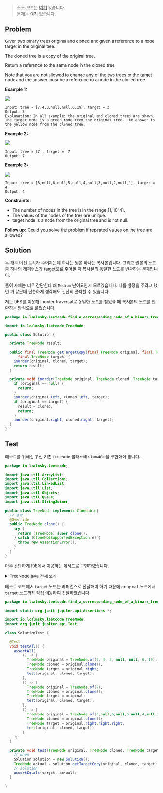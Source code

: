 > 소스 코드는 [여기](https://github.com/lcalmsky/leetcode/blob/master/src/main/java/io/lcalmsky/leetcode/find_a_corresponding_node_of_a_binary_tree_in_a_clone_of_that_tree/Solution.java) 있습니다.  
> 문제는 [여기](https://leetcode.com/problems/find-a-corresponding-node-of-a-binary-tree-in-a-clone-of-that-tree/) 있습니다.

## Problem

Given two binary trees original and cloned and given a reference to a node target in the original tree.

The cloned tree is a copy of the original tree.

Return a reference to the same node in the cloned tree.

Note that you are not allowed to change any of the two trees or the target node and the answer must be a reference to a node in the cloned tree.

**Example 1:**

![](https://assets.leetcode.com/uploads/2020/02/21/e1.png)

```text
Input: tree = [7,4,3,null,null,6,19], target = 3
Output: 3
Explanation: In all examples the original and cloned trees are shown. The target node is a green node from the original tree. The answer is the yellow node from the cloned tree.
```

**Example 2:**

![](https://assets.leetcode.com/uploads/2020/02/21/e2.png)

```text
Input: tree = [7], target =  7
Output: 7
```

**Example 3:**

![](https://assets.leetcode.com/uploads/2020/02/21/e3.png)

```text
Input: tree = [8,null,6,null,5,null,4,null,3,null,2,null,1], target = 4
Output: 4
```

**Constraints:**

* The number of nodes in the tree is in the range [1, 10^4].
* The values of the nodes of the tree are unique.
* target node is a node from the original tree and is not null.

**Follow up:** Could you solve the problem if repeated values on the tree are allowed?

## Solution

두 개의 이진 트리가 주어지는데 하나는 원본 하나는 복사본입니다. 그리고 원본의 노드 중 하나의 레퍼런스가 target으로 주어질 때 복사본의 동일한 노드를 반환하는 문제입니다.

풀이 자체는 너무 간단한데 왜 `Medium` 난이도인지 모르겠습니다. 나름 함정을 주려고 했던 거 같은데 단순하게 생각해도 간단히 풀이할 수 있습니다.

저는 DFS를 이용해 inorder traversal로 동일한 노드를 찾았을 때 복사본의 노드를 반환하는 방식으로 풀었습니다.

```java
package io.lcalmsky.leetcode.find_a_corresponding_node_of_a_binary_tree_in_a_clone_of_that_tree;

import io.lcalmsky.leetcode.TreeNode;

public class Solution {

  private TreeNode result;

  public final TreeNode getTargetCopy(final TreeNode original, final TreeNode cloned,
      final TreeNode target) {
    inorder(original, cloned, target);
    return result;
  }

  private void inorder(TreeNode original, TreeNode cloned, TreeNode target) {
    if (original == null) {
      return;
    }
    inorder(original.left, cloned.left, target);
    if (original == target) {
      result = cloned;
      return;
    }
    inorder(original.right, cloned.right, target);
  }
}

```

## Test

테스트를 위해선 우선 기존 `TreeNode` 클래스에 `Clonable`을 구현해야 합니다.

```java
package io.lcalmsky.leetcode;

import java.util.ArrayList;
import java.util.Collections;
import java.util.LinkedList;
import java.util.List;
import java.util.Objects;
import java.util.Queue;
import java.util.StringJoiner;

public class TreeNode implements Cloneable{
  // 생략
  @Override
  public TreeNode clone() {
    try {
      return (TreeNode) super.clone();
    } catch (CloneNotSupportedException e) {
      throw new AssertionError();
    }
  }
}
```

아주 간단하게 IDE에서 제공하는 메서드로 구현하였습니다.

<details>
<summary>TreeNode.java 전체 보기</summary>

```java
package io.lcalmsky.leetcode;

import java.util.ArrayList;
import java.util.Collections;
import java.util.LinkedList;
import java.util.List;
import java.util.Objects;
import java.util.Queue;
import java.util.StringJoiner;

public class TreeNode implements Cloneable{

  public int val;
  public TreeNode left;
  public TreeNode right;

  public TreeNode(int x) {
    val = x;
  }

  public static TreeNode of(Integer... array) {
    if (array == null || array.length == 0) {
      throw new IllegalArgumentException();
    }

    Queue<TreeNode> treeNodeQueue = new LinkedList<>();
    Queue<Integer> integerQueue = new LinkedList<>();
    for (int i = 1; i < array.length; i++) {
      integerQueue.offer(array[i]);
    }

    TreeNode treeNode = new TreeNode(array[0]);
    treeNodeQueue.offer(treeNode);

    while (!integerQueue.isEmpty()) {
      Integer leftVal = integerQueue.poll();
      Integer rightVal = integerQueue.isEmpty() ? null : integerQueue.poll();
      TreeNode current = treeNodeQueue.poll();
      if (leftVal != null) {
        TreeNode left = new TreeNode(leftVal);
        assert current != null;
        current.left = left;
        treeNodeQueue.offer(left);
      }
      if (rightVal != null) {
        TreeNode right = new TreeNode(rightVal);
        assert current != null;
        current.right = right;
        treeNodeQueue.offer(right);
      }
    }
    return treeNode;
  }

  @Override
  public String toString() {
    return new StringJoiner(", ", TreeNode.class.getSimpleName() + "[", "]")
        .add("val=" + val)
        .add("left=" + left)
        .add("right=" + right)
        .toString();
  }

  public static void print(TreeNode treeNode) {
    BTreePrinter.printNode(treeNode);
  }

  @Override
  public boolean equals(Object o) {
    if (this == o) {
      return true;
    }
    if (!(o instanceof TreeNode)) {
      return false;
    }
    TreeNode treeNode = (TreeNode) o;
    return val == treeNode.val &&
        Objects.equals(left, treeNode.left) &&
        Objects.equals(right, treeNode.right);
  }

  @Override
  public int hashCode() {
    return Objects.hash(val, left, right);
  }

  @Override
  public TreeNode clone() {
    try {
      return (TreeNode) super.clone();
    } catch (CloneNotSupportedException e) {
      throw new AssertionError();
    }
  }

  static class BTreePrinter {

    public static void printNode(TreeNode root) {
      int maxLevel = BTreePrinter.maxLevel(root);
      printNodeInternal(Collections.singletonList(root), 1, maxLevel);
    }

    private static void printNodeInternal(List<TreeNode> nodes, int level, int maxLevel) {
      if (nodes.isEmpty() || BTreePrinter.isAllElementsNull(nodes)) {
        return;
      }
      int floor = maxLevel - level;
      int edgeLines = (int) Math.pow(2, (Math.max(floor - 1, 0)));
      int firstSpaces = (int) Math.pow(2, (floor)) - 1;
      int betweenSpaces = (int) Math.pow(2, (floor + 1)) - 1;
      BTreePrinter.printWhitespaces(firstSpaces);
      List<TreeNode> newNodes = new ArrayList<>();
      for (TreeNode node : nodes) {
        if (node != null) {
          System.out.print(node.val);
          newNodes.add(node.left);
          newNodes.add(node.right);
        } else {
          newNodes.add(null);
          newNodes.add(null);
          System.out.print(" ");
        }
        BTreePrinter.printWhitespaces(betweenSpaces);
      }
      System.out.println();

      for (int i = 1; i <= edgeLines; i++) {
        for (TreeNode node : nodes) {
          BTreePrinter.printWhitespaces(firstSpaces - i);
          if (node == null) {
            BTreePrinter.printWhitespaces(edgeLines + edgeLines + i + 1);
            continue;
          }
          if (node.left != null) {
            System.out.print("/");
          } else {
            BTreePrinter.printWhitespaces(1);
          }
          BTreePrinter.printWhitespaces(i + i - 1);
          if (node.right != null) {
            System.out.print("\\");
          } else {
            BTreePrinter.printWhitespaces(1);
          }
          BTreePrinter.printWhitespaces(edgeLines + edgeLines - i);
        }
        System.out.println();
      }
      printNodeInternal(newNodes, level + 1, maxLevel);
    }

    private static void printWhitespaces(int count) {
      for (int i = 0; i < count; i++) {
        System.out.print(" ");
      }
    }

    private static int maxLevel(TreeNode node) {
      if (node == null) {
        return 0;
      }
      return Math.max(BTreePrinter.maxLevel(node.left), BTreePrinter.maxLevel(node.right)) + 1;
    }

    private static <T> boolean isAllElementsNull(List<T> list) {
      for (Object object : list) {
        if (object != null) {
          return false;
        }
      }
      return true;
    }
  }
}

```

</details>

테스트 코드에서 `target` 노드는 레퍼런스로 전달해야 하기 때문에 `original` 노드에서 `target` 노드까지 직접 이동하여 전달하였습니다.

```java
package io.lcalmsky.leetcode.find_a_corresponding_node_of_a_binary_tree_in_a_clone_of_that_tree;

import static org.junit.jupiter.api.Assertions.*;

import io.lcalmsky.leetcode.TreeNode;
import org.junit.jupiter.api.Test;

class SolutionTest {

  @Test
  void testAll() {
    assertAll(
        () -> {
          TreeNode original = TreeNode.of(7, 4, 3, null, null, 6, 19);
          TreeNode cloned = original.clone();
          TreeNode target = original.right;
          test(original, cloned, target);
        },
        () -> {
          TreeNode original = TreeNode.of(7);
          TreeNode cloned = original.clone();
          TreeNode target = original;
          test(original, cloned, target);
        },
        () -> {
          TreeNode original = TreeNode.of(8,null,6,null,5,null,4,null,3,null,2,null,1);
          TreeNode cloned = original.clone();
          TreeNode target = original.right.right.right;
          test(original, cloned, target);
        }
    );
  }

  private void test(TreeNode original, TreeNode cloned, TreeNode target) {
    // when
    Solution solution = new Solution();
    TreeNode actual = solution.getTargetCopy(original, cloned, target);
    // solution
    assertEquals(target, actual);
  }

}
```